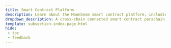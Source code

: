 ```yaml
---
title: Smart Contract Platform
description: Learn about the Moonbeam smart contract platform, including the Moonbeam networks, the vision, roadmap, technology, tokens, and more.
dropdown_description: A cross-chain connected smart contract parachain on Polkadot
template: subsection-index-page.html
hide: 
 - toc
 - feedback
---
```

